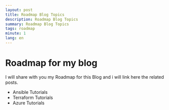 ```yaml
---
layout: post
title: Roadmap Blog Topics
description: Roadmap Blog Topics
summary: Roadmap Blog Topics
tags: roadmap
minute: 1
lang: en
---
```


# Roadmap for my blog

I will share with you my Roadmap for this Blog and i will link here the related posts. 

- Ansible Tutorials
- Terraform Tutorials
- Azure Tutorials



